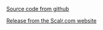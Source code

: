 [Source code from github](https://github.com/Scalr/)

[Release from the Scalr.com website](http://www.scalr.com/pricing/)